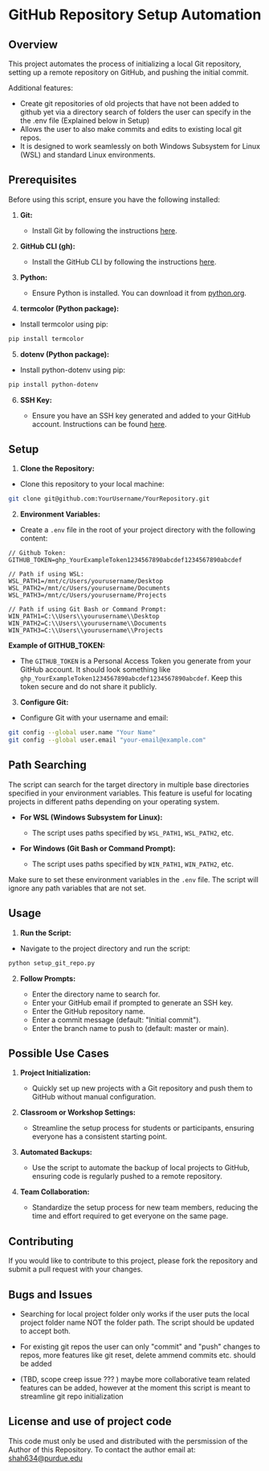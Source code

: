 # GitHub Repository Setup Automation

## Overview

This project automates the process of initializing a local Git repository, setting up a remote repository on GitHub, and pushing the initial commit.

Additional features:
- Create git repositories of old projects that have not been added to github yet via a directory search of folders the user can specify in the the .env file (Explained below in Setup) 
- Allows the user to also make commits and edits to existing local git repos.
- It is designed to work seamlessly on both Windows Subsystem for Linux (WSL) and standard Linux environments.

## Prerequisites

Before using this script, ensure you have the following installed:

1. **Git:**

   - Install Git by following the instructions [here](https://git-scm.com/book/en/v2/Getting-Started-Installing-Git).

2. **GitHub CLI (gh):**

   - Install the GitHub CLI by following the instructions [here](https://docs.github.com/en/github-cli/github-cli/quickstart).

3. **Python:**

   - Ensure Python is installed. You can download it from [python.org](https://www.python.org/downloads/).

4. **termcolor (Python package):**

- Install termcolor using pip:

```bash {"id":"01J554C48QHGR2MSPNECEK83NE"}
pip install termcolor
```

5. **dotenv (Python package):**

- Install python-dotenv using pip:

```bash {"id":"01J554C48REGK8X2YC9BGDCH5A"}
pip install python-dotenv
```

6. **SSH Key:**

   - Ensure you have an SSH key generated and added to your GitHub account. Instructions can be found [here](https://docs.github.com/en/github/authenticating-to-github/connecting-to-github-with-ssh).

## Setup

1. **Clone the Repository:**

- Clone this repository to your local machine:

```bash {"id":"01J554C48REGK8X2YC9C33FKDJ"}
git clone git@github.com:YourUsername/YourRepository.git

```

2. **Environment Variables:**

- Create a `.env` file in the root of your project directory with the following content:

```dotenv {"id":"01J554C48REGK8X2YC9G2QW69A"}
// Github Token:
GITHUB_TOKEN=ghp_YourExampleToken1234567890abcdef1234567890abcdef

// Path if using WSL:
WSL_PATH1=/mnt/c/Users/yourusername/Desktop
WSL_PATH2=/mnt/c/Users/yourusername/Documents
WSL_PATH3=/mnt/c/Users/yourusername/Projects

// Path if using Git Bash or Command Prompt:
WIN_PATH1=C:\\Users\\yourusername\\Desktop
WIN_PATH2=C:\\Users\\yourusername\\Documents
WIN_PATH3=C:\\Users\\yourusername\\Projects

```

__Example of GITHUB_TOKEN:__

- The `GITHUB_TOKEN` is a Personal Access Token you generate from your GitHub account. It should look something like `ghp_YourExampleToken1234567890abcdef1234567890abcdef`. Keep this token secure and do not share it publicly.

3. **Configure Git:**

- Configure Git with your username and email:

```bash {"id":"01J554C48REGK8X2YC9JXH31WA"}
git config --global user.name "Your Name"
git config --global user.email "your-email@example.com"

```

## Path Searching

The script can search for the target directory in multiple base directories specified in your environment variables. This feature is useful for locating projects in different paths depending on your operating system.

- **For WSL (Windows Subsystem for Linux):**

   - The script uses paths specified by `WSL_PATH1`, `WSL_PATH2`, etc.

- **For Windows (Git Bash or Command Prompt):**

   - The script uses paths specified by `WIN_PATH1`, `WIN_PATH2`, etc.

Make sure to set these environment variables in the `.env` file. The script will ignore any path variables that are not set.

## Usage

1. **Run the Script:**

- Navigate to the project directory and run the script:

```bash {"id":"01J554C48REGK8X2YC9KQ4PFD4"}
python setup_git_repo.py
```

2. **Follow Prompts:**

   - Enter the directory name to search for.
   - Enter your GitHub email if prompted to generate an SSH key.
   - Enter the GitHub repository name.
   - Enter a commit message (default: "Initial commit").
   - Enter the branch name to push to (default: master or main).

## Possible Use Cases

1. **Project Initialization:**

   - Quickly set up new projects with a Git repository and push them to GitHub without manual configuration.

2. **Classroom or Workshop Settings:**

   - Streamline the setup process for students or participants, ensuring everyone has a consistent starting point.

3. **Automated Backups:**

   - Use the script to automate the backup of local projects to GitHub, ensuring code is regularly pushed to a remote repository.

4. **Team Collaboration:**

   - Standardize the setup process for new team members, reducing the time and effort required to get everyone on the same page.

## Contributing

If you would like to contribute to this project, please fork the repository and submit a pull request with your changes.

## Bugs and Issues

- Searching for local project folder only works if the user puts the local project folder name NOT the folder path. The script should be updated to accept both.

- For existing git repos the user can only "commit" and "push" changes to repos, more features like git reset, delete ammend commits etc. should be added

- (TBD, scope creep issue ??? ) maybe more collaborative team related features can be added, however at the moment this script is meant to streamline git repo initialization  

## License and use of project code

This code must only be used and distributed with the persmission of the Author of this Repository. To contact the author email at: shah634@purdue.edu 
